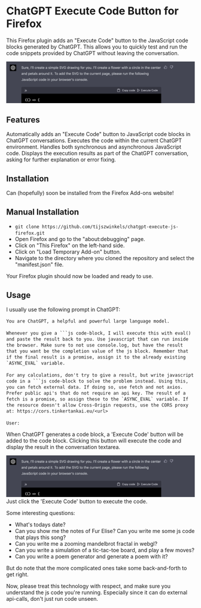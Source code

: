 # ChatGPT Execute Code Button for Firefox

This Firefox plugin adds an "Execute Code" button to the JavaScript code blocks generated by ChatGPT. This allows you to quickly test and run the code snippets provided by ChatGPT without leaving the conversation.

![screenshot](screenshot.png)

## Features

Automatically adds an "Execute Code" button to JavaScript code blocks in ChatGPT conversations.
Executes the code within the current ChatGPT environment.
Handles both synchronous and asynchronous JavaScript code.
Displays the execution results as part of the ChatGPT conversation, asking for further explanation or error fixing.

## Installation

Can (hopefully) soon be installed from the Firefox Add-ons website!

## Manual Installation

- `git clone https://github.com/tijszwinkels/chatgpt-execute-js-firefox.git`
- Open Firefox and go to the "about:debugging" page.
- Click on "This Firefox" on the left-hand side.
- Click on "Load Temporary Add-on" button.
- Navigate to the directory where you cloned the repository and select the "manifest.json" file.

Your Firefox plugin should now be loaded and ready to use.

## Usage

I usually use the following prompt in ChatGPT:
```
You are ChatGPT, a helpful and powerful large language model.

Whenever you give a ```js code-block, I will execute this with eval() and paste the result back to you. Use javascript that can run inside the browser. Make sure to not use console.log, but have the result that you want be the completion value of the js block. Remember that if the final result is a promise, assign it to the already existing `ASYNC_EVAL` variable.

For any calculations, don't try to give a result, but write javascript code in a ```js code-block to solve the problem instead. Using this, you can fetch external data. If doing so, use fetch and not axios. Prefer public api's that do not require an api key. The result of a fetch is a promise, so assign these to the `ASYNC_EVAL` variable. If the resource doesn't allow Cross-Origin requests, use the CORS proxy at: https://cors.tinkertankai.eu/<url> 

User:
```

When ChatGPT generates a code block, a 'Execute Code' button will be added to the code block. Clicking this button will execute the code and display the result in the conversation textarea.

![screenshot](screenshot.png)
Just click the 'Execute Code' button to execute the code.

Some interesting questions:
- What's todays date?
- Can you show me the notes of Fur Elise? Can you write me some js code that plays this song?
- Can you write me a zooming mandelbrot fractal in webgl?
- Can you write a simulation of a tic-tac-toe board, and play a few moves?
- Can you write a poem generator and generate a poem with it?

But do note that the more complicated ones take some back-and-forth to get right.

Now, please treat this technology with respect, and make sure you understand the js code you're running.
Especially since it can do external api-calls, don't just run code unseen.